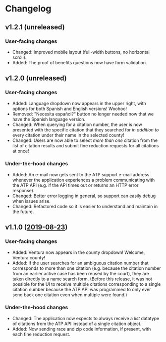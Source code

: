 # Changelog

## v1.2.1 (unreleased)

### User-facing changes

- Changed: Improved mobile layout (full-width buttons, no horizontal scroll).
- Added: The proof of benefits questions now have form validation.

## v1.2.0 (unreleased)

### User-facing changes

- Added: Language dropdown now appears in the upper right, with options for both Spanish and English versions! Woohoo!
- Removed: "Necesita español?" button no longer needed now that we have the Spanish language version.
- Changed: When querying for a citation number, the user is now presented with the specific citation that they searched for *in addition to* every citation under their name in the selected county!
- Changed: Users are now able to select *more than one* citation from the list of citation results and submit fine reduction requests for all citations at once!

### Under-the-hood changes

- Added: An e-mail now gets sent to the ATP support e-mail address whenever the application experiences a problem communicating with the ATP API (e.g. if the API times out or returns an HTTP error response).
- Changed: Better error logging in general, so support can easily debug when issues arise.
- Changed: Refactored code so it is easier to understand and maintain in the future.

## v1.1.0 ([2019-08-23](https://github.com/JudicialCouncilOfCalifornia/docassemble.jcc.abilitytopay/commit/716cc36c5d708b54e20ed1cde6c7465fdf868436))

### User-facing changes

- Added: Ventura now appears in the county dropdown! Welcome, Ventura county!
- Added: If the user searches for an ambiguous citation number that corresponds to more than one citation (e.g. because the citation number from an earlier active case has been reused by the court), they are taken directly to a name search form. (Before this release, it was not possible for the UI to receive multiple citations corresponding to a single citation number because the ATP API was programmed to only ever send back one citation even when multiple were found.)

### Under-the-hood changes

- Changed: The application now expects to always receive a *list* datatype of citations from the ATP API instead of a single citation object.
- Added: Now sending race and zip code information, if present, with each fine reduction request.
